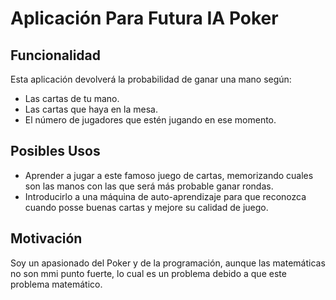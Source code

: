 # Aplicación Para Futura IA Poker

## Funcionalidad
Esta aplicación devolverá la probabilidad de ganar una mano según:
- Las cartas de tu mano.
- Las cartas que haya en la mesa.
- El número de jugadores que estén jugando en ese momento.

## Posibles Usos
- Aprender a jugar a este famoso juego de cartas, memorizando cuales son las manos con las que será más probable ganar rondas.
- Introducirlo a una máquina de auto-aprendizaje para que reconozca cuando posse buenas cartas y mejore su calidad de juego.

## Motivación
Soy un apasionado del Poker y de la programación, aunque las matemáticas no son mmi punto fuerte, lo cual es un problema debido a que este problema matemático.
